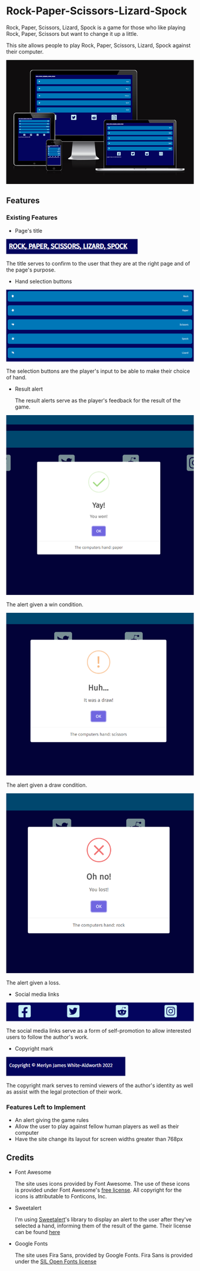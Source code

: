 # Rock-Paper-Scissors-Lizard-Spock

Rock, Paper, Scissors, Lizard, Spock is a game for those who like playing Rock, Paper, Scissors but want to change it up a little.

This site allows people to play Rock, Paper, Scissors, Lizard, Spock against their computer.

![am-i-responsive](./assets/images/amiresponsive.PNG)

## Features

### Existing Features

* Page's title

![Page's title](./assets/images/page-title.PNG)

  The title serves to confirm to the user that they are at the right page and of the page's purpose.

* Hand selection buttons

![Hand selection buttons](./assets/images/hand-selection-buttons.PNG)

  The selection buttons are the player's input to be able to make their choice of hand.

* Result alert

  The result alerts serve as the player's feedback for the result of the game.

![Win alert](./assets/images/win-alert.PNG)

  The alert given a win condition.

![Draw alert](./assets/images/draw-alert.PNG)

  The alert given a draw condition.

![Loss alert](./assets/images/loss-alert.PNG)

  The alert given a loss.

* Social media links

![Social media links](./assets/images/social-media-buttons.PNG)

  The social media links serve as a form of self-promotion to allow interested users to follow the author's work.

* Copyright mark

![Copyright mark](./assets/images/copyright-mark.PNG)

  The copyright mark serves to remind viewers of the author's identity as well as assist with the legal protection of their work.

### Features Left to Implement

* An alert giving the game rules
* Allow the user to play against fellow human players as well as their computer
* Have the site change its layout for screen widths greater than 768px

## Credits

* Font Awesome

  The site uses icons provided by Font Awesome.
  The use of these icons is provided under Font Awesome's [free license](https://fontawesome.com/license/free). All copyright for the icons is attributable to Fonticons, Inc.

* Sweetalert

  I'm using [Sweetalert](https://github.com/sweetalert2/sweetalert2)'s library to display an alert to the user after they've selected a hand, informing them of the result of the game.
  Their license can be found [here](https://github.com/sweetalert2/sweetalert2/blob/main/LICENSE)

* Google Fonts

  The site uses Fira Sans, provided by Google Fonts.
  Fira Sans is provided under the [SIL Open Fonts license](https://scripts.sil.org/cms/scripts/page.php?site_id=nrsi&id=OFL)
